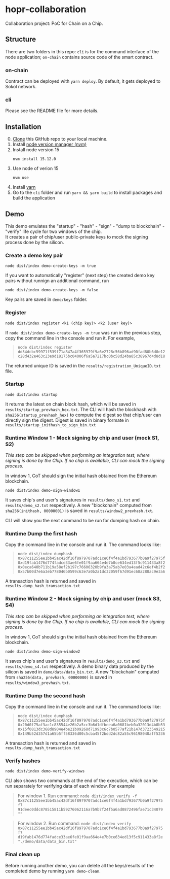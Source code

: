 # hopr-collaboration

Collaboration project: PoC for Chain on a Chip.

## Structure
There are two folders in this repo: `cli` is for the command interface of the node application; `on-chain` contains source code of the smart contract.
### on-chain
Contract can be deployed with `yarn deploy`. By default, it gets deployed to Sokol network.

### cli
Please see the README file for more details.

## Installation
0. [Clone](https://docs.github.com/en/github/creating-cloning-and-archiving-repositories/cloning-a-repository) this GitHub repo to your local machine. 
1. Install [node version manager (nvm)](https://github.com/nvm-sh/nvm)
2. Install node version 15 
    ```
    nvm install 15.12.0
    ```
3. Use node of verion 15 
    ```
    nvm use
    ```
4. Install [yarn](https://yarnpkg.com/lang/en/docs/install/)
5. Go to the `cli` folder and run `yarn && yarn build` to install packages and build the application
## Demo
This demo emulates the "startup" - "hash" - "sign" - "dump to blockchain" - "verify" life cycle for two windows of the chip.  
It creates a pair of chip/user public-private keys to mock the signing process done by the silicon.  
### Create a demo key pair
```
node dist/index demo-create-keys -m true
```
If you want to automatically "register" (next step) the created demo key pairs without runnign an additional command, run 
```
node dist/index demo-create-keys -m false
```

Key pairs are saved in `demo/keys` folder.

### Register
```
node dist/index register <k1 (chip key)> <k2 (user key)>
```
If `node dist/index demo-create-keys -m true` was run in the previous step, copy the command line in the console and run it. For example,
>```
>node dist/index register dd34dcbc59971f539f71a847a4f365979f9a6e2728c56b896ad90fad80b6d0e125de597a288430ba0870ca3a14c739293701470634d722863d9a94b91550ed77929909a89306eeee37922d505a24e133cc441bcc74836f83165beeabbb89569665956a25a2dde34704fd6417aef141697eb7141c746ee947646c3fee1f7dfce5 c28d432e463c23e9d18175bc04006f6a5a7217bc0bc58d24ba85c38967d4d8d18d0d8d3528257d772b1269f61afbc5e9fd1de0d045b4f529eb6184e64b5a1af83dfb623031dd79ac3d5ff0d69b8e5ee81eda92d46ef83e2c7b7ded59a2674f6a9afa071c2f5cfc40ac1cf34c7c3bc978b89e2525763016b3d6d8c385d603ab9f
>```

The returned unique ID is saved in the `results/registration_UniqueID.txt` file.

### Startup
```
node dist/index startup
```
It returns the latest on chain block hash, which will be saved in `results/startup_prevhash_hex.txt`. The CLI will hash the blockhash with `sha256(startup_prevhash_hex)` to compute the digest so that chip/user can directly sign the digest. Digest is saved in binary formate in `results/startup_inithash_to_sign_bin.txt` 

### Runtime Window 1 - Mock signing by chip and user (mock S1, S2)
_This step can be skipped when performing an integration test, where signing is done by the Chip. If no chip is available, CLI can mock the signing process._

In window 1, CoT should sign the initial hash obtained from the Ethereum blockchain.
```
node dist/index demo-sign-window1
```

It saves chip's and user's signatures in `results/demo_s1.txt` and `results/demo_s2.txt` respectively. A new "blockchain" computed from `sha256(inithash, 00000001)` is saved in `results/window2_prevhash.txt`.

CLI will show you the next command to be run for dumping hash on chain.
### Runtime Dump the first hash 
Copy the command line in the console and run it. The command looks like:
>```
>node dist/index dumphash 0x87c11255ee1bb45ac42df16f8979707adc1ce6f4f4a1bd793677b0a9f27975f7 0xd19fab1476d774fadce33ae6fe01f9aa664e4e7b0ce634ed13f5c911433a8f2e 0x0eca640b711b19a58ef2b197c76606320b9fa3a75ab7e03a4ead42c6ef4b2f2ae9a0b6554e9a800724570adf6a4f51a609244d679834331ef2fff1974a349d536a101e6acb654484373c51f92fc63ebca9e2262c4ff1a0b1cc8b1155ee6eb50d96cb39907d8fbf43029f46770d46bab552b2a66d9b56576419bfd0337745c278 0x57b00d7e6a3eb778046b0599c63e7a0b2a1dc32059f67d91ec68a280ac9e3a62671d5d43b0e6f97277d6149fd091152644b56468b03d8ae23e89fc77dc27631b2c1a115b79ef13c7fee7f510303ecf81d80579b0f1aba98e3866cf5042479bfec58db3ce1acfe3d9e1c5129efe868d3731ec4efd40127c0a7fc141e9894af4e9
>```

A transaction hash is returned and saved in `results.dump_hash_transaction.txt`

### Runtime Window 2 - Mock signing by chip and user (mock S3, S4)
_This step can be skipped when performing an integration test, where signing is done by the Chip. If no chip is available, CLI can mock the signing process._

In window 1, CoT should sign the initial hash obtained from the Ethereum blockchain.
```
node dist/index demo-sign-window2
```

It saves chip's and user's signatures in `results/demo_s3.txt` and `results/demo_s4.txt` respectively. A demo binary data produced by the silicon is saved in `demo/data/data_bin.txt`. A new "blockchain" computed from `sha256(data, prevhash, 00000000)` is saved in `results/window3_prevhash.txt`.

### Runtime Dump the second hash 
Copy the command line in the console and run it. The command looks like:
>```
>node dist/index dumphash 0x87c11255ee1bb45ac42df16f8979707adc1ce6f4f4a1bd793677b0a9f27975f7 0x20d0f75af3ac1c835544e26b2a5cc3b6d1dfbeea6a0681beb0a32013d4b0b534 0x15f0813dc368d8904e4be21b09268d71993c6c7b0577af21b147d37235492159d67a5ba0628ec9b7eaafaade5c59c6c9489c2ad658cf64e0debff1ca790adc79248528bf3a2d556f468bfab0eea68c6694f7ad400093febbb075777f2008d896c1d8dacafc4d6c3925f681d00c0670f4195aaef4964fabe4b17fcba6e637d9a5 0x149b52d357d1a65b5ff58336d00c5cba45f2bdd2dc82a55c96198040aff52361165ae4c5a09ce2296b829cdc38da61063f238286cfc2cf2062487a7af83761c7410048327c76542d04269fac507f03163d988d6afc578fbc18bba43a9727b4dc5324b51f7a2ae3fcba1c1eca3c3e6b80cbb4be619d21b934f811ec82defb02c5
>```

A transaction hash is returned and saved in `results.dump_hash_transaction.txt`
### Verify hashes

```
node dist/index demo-verify-windows
```
CLI also shows two commands at the end of the execution, which can be run separately for verifying data of each window. For example
>For window 1. Run command:
>`node dist/index verify -f 0x87c11255ee1bb45ac42df16f8979707adc1ce6f4f4a1bd793677b0a9f27975f7 91deec0ddc878515811b59276062116a7b9b7f24f5a6ad0872496fae71c34079 ""`

>For window 2. Run command:
>`node dist/index verify 0x87c11255ee1bb45ac42df16f8979707adc1ce6f4f4a1bd793677b0a9f27975f7 d19fab1476d774fadce33ae6fe01f9aa664e4e7b0ce634ed13f5c911433a8f2e "./demo/data/data_bin.txt"`
### Final clean up
Before running another demo, you can delete all the keys/results of the completed demo by running `yarn demo-clean`.